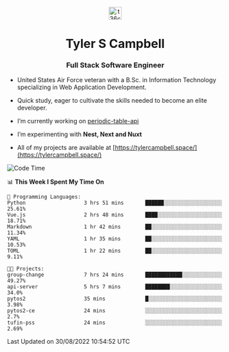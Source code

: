 <p align="center">
<a href="https://www.linkedin.com/in/t36campbell" target="blank"><img align="center" src="https://ik.imagekit.io/t36campbell/Portfolio/linkedin.png.original_m8bbGgPh6.png" alt="t36campbell" height="30" width="30" /></a>
</p>
<h1 align="center">Tyler S Campbell</h1>
<h3 align="center">Full Stack Software Engineer</h3>

* United States Air Force veteran with a B.Sc. in Information Technology specializing in Web Application Development. 

* Quick study, eager to cultivate the skills needed to become an elite developer.

* I’m currently working on [periodic-table-api](https://github.com/t36campbell/periodic-table-api)

* I’m experimenting with **Nest, Next and Nuxt**

* All of my projects are available at [https://tylercampbell.space/](https://tylercampbell.space/)

<!--START_SECTION:waka-->
![Code Time](http://img.shields.io/badge/Code%20Time-1%2C765%20hrs%2040%20mins-blue)

📊 **This Week I Spent My Time On** 

```text
💬 Programming Languages: 
Python                   3 hrs 51 mins       ██████░░░░░░░░░░░░░░░░░░░   25.61% 
Vue.js                   2 hrs 48 mins       ████░░░░░░░░░░░░░░░░░░░░░   18.71% 
Markdown                 1 hr 42 mins        ██░░░░░░░░░░░░░░░░░░░░░░░   11.34% 
YAML                     1 hr 35 mins        ██░░░░░░░░░░░░░░░░░░░░░░░   10.53% 
TOML                     1 hr 22 mins        ██░░░░░░░░░░░░░░░░░░░░░░░   9.11%

🐱‍💻 Projects: 
group-change             7 hrs 24 mins       ████████████░░░░░░░░░░░░░   49.27% 
api-server               5 hrs 7 mins        ████████░░░░░░░░░░░░░░░░░   34.0% 
pytos2                   35 mins             █░░░░░░░░░░░░░░░░░░░░░░░░   3.98% 
pytos2-ce                24 mins             ░░░░░░░░░░░░░░░░░░░░░░░░░   2.7% 
tufin-pss                24 mins             ░░░░░░░░░░░░░░░░░░░░░░░░░   2.69%

```


 Last Updated on 30/08/2022 10:54:52 UTC
<!--END_SECTION:waka-->
